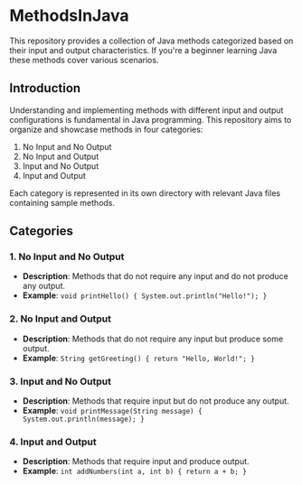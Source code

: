 # MethodsInJava
This repository provides a collection of Java methods categorized based on their input and output characteristics. If you're a beginner learning Java these methods cover various scenarios.

## Introduction

Understanding and implementing methods with different input and output configurations is fundamental in Java programming. This repository aims to organize and showcase methods in four categories: 
1. No Input and No Output
2. No Input and Output
3. Input and No Output
4. Input and Output

Each category is represented in its own directory with relevant Java files containing sample methods.

## Categories

### 1. No Input and No Output
- **Description**: Methods that do not require any input and do not produce any output.
- **Example**: `void printHello() { System.out.println("Hello!"); }`

### 2. No Input and Output
- **Description**: Methods that do not require any input but produce some output.
- **Example**: `String getGreeting() { return "Hello, World!"; }`

### 3. Input and No Output
- **Description**: Methods that require input but do not produce any output.
- **Example**: `void printMessage(String message) { System.out.println(message); }`

### 4. Input and Output
- **Description**: Methods that require input and produce output.
- **Example**: `int addNumbers(int a, int b) { return a + b; }`
